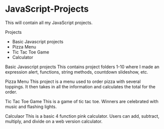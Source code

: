 # JavaScript-Projects
This will contain all my JavaScript projects.


Projects 

- Basic Javascript projects
- Pizza Menu
- Tic Tac Toe Game
- Calculator

Basic Javascript projects
This contains project folders 1-10 where I made an expression
alert, functions, string methods, countdown slideshow, etc. 

Pizza Menu
This project is a menu used to order pizza with several toppings. It then takes in all the information and calculates the total for the order. 

Tic Tac Toe Game
This is a game of tic tac toe. Winners are celebrated with music and flashing lights. 

Calculaor 
This is a basic 4 function pink calculator. Users can add, subtract, multiply, and divide on a web version calculator. 





